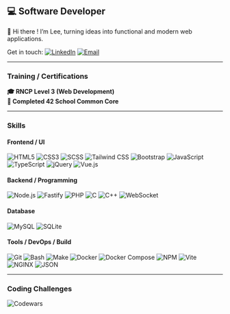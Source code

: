 
## 💻 Software Developer
👋 Hi there ! I’m Lee, turning ideas into functional and modern web applications.

Get in touch:
[![LinkedIn](https://img.shields.io/badge/-LinkedIn-0077B5?style=flat-square&logo=linkedin&logoColor=white)](https://www.linkedin.com/in/lee-torkia/)
[![Email](https://img.shields.io/badge/-Email-D14836?style=flat-square&logo=gmail&logoColor=white)](mailto:lee.torkia@gmail.com)

---
### Training / Certifications
**🎓 RNCP Level 3 (Web Development)**<br>
**🚀 Completed 42 School Common Core**

---
### Skills
#### Frontend / UI
![HTML5](https://img.shields.io/badge/-HTML5-E34F26?style=flat-square&logo=html5&logoColor=white)
![CSS3](https://img.shields.io/badge/-CSS3-1572B6?style=flat-square&logo=css3)
![SCSS](https://img.shields.io/badge/-SCSS-CC6699?style=flat-square&logo=sass&logoColor=white)
![Tailwind CSS](https://img.shields.io/badge/-Tailwind_CSS-06B6D4?style=flat-square&logo=tailwind-css&logoColor=white)
![Bootstrap](https://img.shields.io/badge/-Bootstrap-7952B3?style=flat-square&logo=bootstrap&logoColor=white)
![JavaScript](https://img.shields.io/badge/-JavaScript-F7DF1E?style=flat-square&logo=javascript&logoColor=black)
![TypeScript](https://img.shields.io/badge/-TypeScript-3178C6?style=flat-square&logo=typescript&logoColor=white)
![jQuery](https://img.shields.io/badge/-jQuery-0769AD?style=flat-square&logo=jquery&logoColor=white)
![Vue.js](https://img.shields.io/badge/-Vue.js-4FC08D?style=flat-square&logo=vue.js&logoColor=white)

#### Backend / Programming
![Node.js](https://img.shields.io/badge/-Node.js-339933?style=flat-square&logo=node.js&logoColor=white)
![Fastify](https://img.shields.io/badge/-Fastify-20232A?style=flat-square&logo=fastify&logoColor=white)
![PHP](https://img.shields.io/badge/-PHP-777BB4?style=flat-square&logo=php&logoColor=white)
![C](https://img.shields.io/badge/-C-A8B9CC?style=flat-square&logo=c&logoColor=black)
![C++](https://img.shields.io/badge/-C++-00599C?style=flat-square&logo=c%2B%2B&logoColor=white)
![WebSocket](https://img.shields.io/badge/-WebSocket-000000?style=flat-square&logo=websocket&logoColor=white)

#### Database
![MySQL](https://img.shields.io/badge/-MySQL-4479A1?style=flat-square&logo=mysql&logoColor=white)
![SQLite](https://img.shields.io/badge/-SQLite-003B57?style=flat-square&logo=sqlite&logoColor=white)

#### Tools / DevOps / Build
![Git](https://img.shields.io/badge/-Git-F05032?style=flat-square&logo=git&logoColor=white)
![Bash](https://img.shields.io/badge/-Bash-4EAA25?style=flat-square&logo=gnu-bash&logoColor=white)
![Make](https://img.shields.io/badge/-Make-000000?style=flat-square&logo=gnu-make&logoColor=white)
![Docker](https://img.shields.io/badge/-Docker-2496ED?style=flat-square&logo=docker&logoColor=white)
![Docker Compose](https://img.shields.io/badge/-Docker_Compose-2496ED?style=flat-square&logo=docker&logoColor=white)
![NPM](https://img.shields.io/badge/-NPM-CB3837?style=flat-square&logo=npm&logoColor=white)
![Vite](https://img.shields.io/badge/-Vite-646CFF?style=flat-square&logo=vite&logoColor=white)
![NGINX](https://img.shields.io/badge/-NGINX-009639?style=flat-square&logo=nginx&logoColor=white)
![JSON](https://img.shields.io/badge/-JSON-5E5C5C?style=flat-square&logo=json&logoColor=white)

---
### Coding Challenges
![Codewars](https://www.codewars.com/users/lee.t/badges/large)
